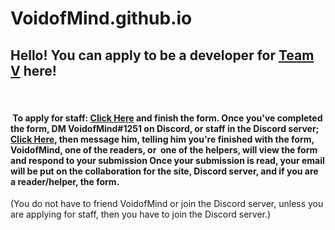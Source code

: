 # VoidofMind.github.io

<h2>Hello! You can apply to be a developer for <a href="https://www.teamvoid.cf">Team V</a> here!</h2>
<p>&nbsp;</p>
<h4>&nbsp;To apply for staff: <a href="https://forms.gle/AEw8SNPjVooUqBcZ8">Click Here</a> and finish the form. Once you've completed the form, DM VoidofMind#1251 on Discord, or staff in the Discord server; <a href="https://discord.gg/VKxVtsFv26">Click Here</a>, then message him, telling him you're finished with the form, VoidofMind, one of the readers, or&nbsp; one of the helpers, will view the form and respond to your submission Once your submission is read, your email will be put on the collaboration for the site, Discord server, and if you are a reader/helper, the form.</h4>
<p>(You do not have to friend VoidofMind or join the Discord server, unless you are applying for staff, then you have to join the Discord server.)</p>
